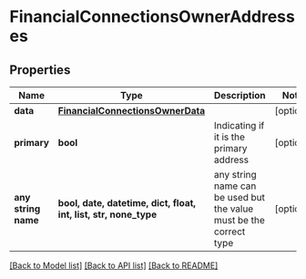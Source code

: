 # FinancialConnectionsOwnerAddresses


## Properties
Name | Type | Description | Notes
------------ | ------------- | ------------- | -------------
**data** | [**FinancialConnectionsOwnerData**](FinancialConnectionsOwnerData.md) |  | [optional] 
**primary** | **bool** | Indicating if it is the primary address | [optional] 
**any string name** | **bool, date, datetime, dict, float, int, list, str, none_type** | any string name can be used but the value must be the correct type | [optional]

[[Back to Model list]](../README.md#documentation-for-models) [[Back to API list]](../README.md#documentation-for-api-endpoints) [[Back to README]](../README.md)


